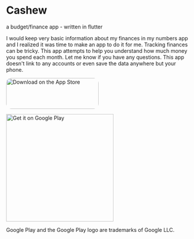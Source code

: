 # Cashew 
a budget/finance app - written in flutter

I would keep very basic information about my finances in my numbers app and I realized it was time to make an app to do it for me. 
Tracking finances can be tricky. This app attempts to help you understand how much money you spend each month. Let me know if you have any questions. This app doesn't link to any accounts or even save the data anywhere but your phone.

<a href="https://apps.apple.com/us/app/cashew-monthly-nut/id1617133021" style="display: inline-block; overflow: hidden; border-radius: 13px; width: 250px; height: 83px;"><img src="https://tools.applemediaservices.com/api/badges/download-on-the-app-store/black/en-us?size=250x83&amp;releaseDate=1461542400&h=0b0afb667ea62f9108846f6ea8215e75" alt="Download on the App Store" style="border-radius: 13px; width: 250px; height: 83px;"></a>

<a href='https://play.google.com/store/apps/details?id=com.ChrisStayte.PhotoCollector&pcampaignid=pcampaignidMKT-Other-global-all-co-prtnr-py-PartBadge-Mar2515-1'><img style="width: 290px;" alt='Get it on Google Play' src='https://play.google.com/intl/en_us/badges/static/images/badges/en_badge_web_generic.png'/></a>

Google Play and the Google Play logo are trademarks of Google LLC.
